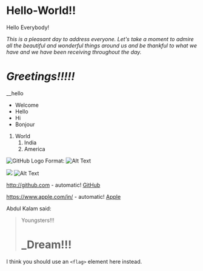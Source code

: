 # Hello-World!!


Hello Everybody!

*This is a pleasant day to address everyone. Let's take a moment to admire all the beautiful and wonderful things around us and be thankful to what we have and we have been receiving throughout the day.*

# *Greetings!!!!!*

__hello

* Welcome
* Hello
* Hi
* Bonjour

1. World
   1. India
   1. America

![GitHub Logo](/images/logo.png)
Format: ![Alt Text](url) 

![](/downloads/apple.jpeg)
![Alt Text](https://image.freepik.com/free-icon/apple-logo_318-40184.jpg)
 
 http://github.com - automatic!
[GitHub](http://github.com)

https://www.apple.com/in/ - automatic!
[Apple](https://www.apple.com/in/)

Abdul Kalam said:
> Youngsters!!!
> # _Dream!!!

I think you should use an
`<flag>` element here instead.
